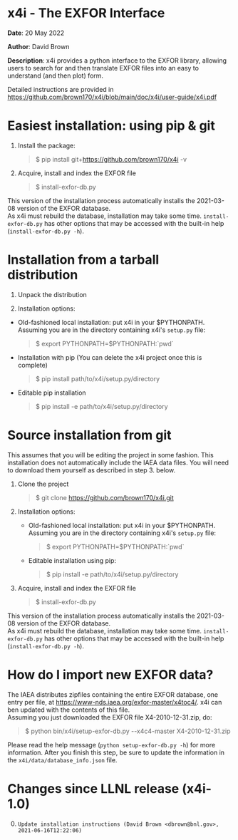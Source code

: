 x4i - The EXFOR Interface
=========================

**Date**:   20 May 2022

**Author**: David Brown

**Description**:
x4i provides a python interface to the EXFOR library, allowing users to
search for and then translate EXFOR files into an easy to understand (and then plot) form.

Detailed instructions are provided in https://github.com/brown170/x4i/blob/main/doc/x4i/user-guide/x4i.pdf


Easiest installation: using pip & git
=====================================
1. Install the package:

    > $ pip install git+https://github.com/brown170/x4i -v

2. Acquire, install and index the EXFOR file

    > $ install-exfor-db.py

This version of the installation process automatically installs the 2021-03-08 version of the EXFOR database.  
As x4i must rebuild the database, installation may take some time.  `install-exfor-db.py` has other options that 
may be accessed with the built-in help (`install-exfor-db.py -h`).


Installation from a tarball distribution
========================================

1. Unpack the distribution

2. Installation options:
  * Old-fashioned local installation: put x4i in your $PYTHONPATH.  Assuming you are in the directory containing x4i's `setup.py` file:
      > $ export PYTHONPATH=$PYTHONPATH:\`pwd\`

  * Installation with pip (You can delete the x4i project once this is complete)
      > $ pip install path/to/x4i/setup.py/directory

  * Editable pip installation
      > $ pip install -e path/to/x4i/setup.py/directory


Source installation from git
============================
This assumes that you will be editing the project in some fashion.
This installation does not automatically include the IAEA data files.
You will need to download them yourself as described in step 3. below.

1. Clone the project
   > $ git clone https://github.com/brown170/x4i.git

2. Installation options:
   * Old-fashioned local installation: put x4i in your $PYTHONPATH.  Assuming you are in the directory containing x4i's `setup.py` file:
     > $ export PYTHONPATH=$PYTHONPATH:\`pwd\`

   * Editable installation using pip:
     > $ pip install -e path/to/x4i/setup.py/directory

3. Acquire, install and index the EXFOR file

    > $ install-exfor-db.py

This version of the installation process automatically installs the 2021-03-08 version of the EXFOR database.  
As x4i must rebuild the database, installation may take some time.  `install-exfor-db.py` has other options that 
may be accessed with the built-in help (`install-exfor-db.py -h`).


How do I import new EXFOR data?
===============================
The IAEA distributes zipfiles containing the entire EXFOR database, one entry per file, 
at https://www-nds.iaea.org/exfor-master/x4toc4/.  x4i can ben updated with the contents of this file.  
Assuming you just downloaded the EXFOR file X4-2010-12-31.zip, do:

> $ python bin/x4i/setup-exfor-db.py --x4c4-master X4-2010-12-31.zip

Please read the help message (`python setup-exfor-db.py -h`) for more information.  After you finish this step,
be sure to update the information in the `x4i/data/database_info.json` file.



Changes since LLNL release (x4i-1.0)
====================================

0.     Update installation instructions (David Brown <dbrown@bnl.gov>, 2021-06-16T12:22:06)
